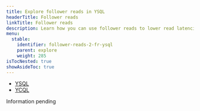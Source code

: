 ```yaml
---
title: Explore follower reads in YSQL
headerTitle: Follower reads
linkTitle: Follower reads
description: Learn how you can use follower reads to lower read latencies in local YugabyteDB clusters.
menu:
  stable:
    identifier: follower-reads-2-fr-ysql
    parent: explore
    weight: 285
isTocNested: true
showAsideToc: true
---
```


<ul class="nav nav-tabs-alt nav-tabs-yb">
  <li >
    <a href="/latest/explore/follower-reads/fr-ysql" class="nav-link active">
      <i class="icon-postgres" aria-hidden="true"></i>YSQL</a>
  </li>
  <li >
    <a href="/latest/explore/follower-reads/fr-ycql" class="nav-link">
      <i class="icon-cassandra" aria-hidden="true"></i>YCQL</a>
  </li>

</ul>

Information pending
